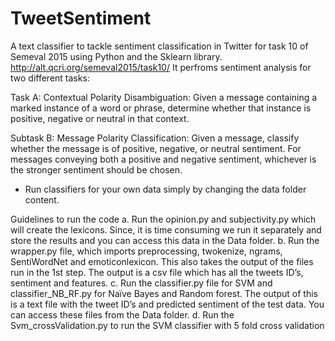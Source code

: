 # TweetSentiment
A text classifier to tackle sentiment classification in Twitter for task 10 of Semeval 2015 using Python and the Sklearn library. 
http://alt.qcri.org/semeval2015/task10/
It perfroms sentiment analysis for two different tasks:

  Task A: Contextual Polarity Disambiguation: Given a message containing a marked instance of a word or phrase, determine whether 
  that instance is positive, negative or neutral in that context.
  
  Subtask B: Message Polarity Classification: Given a message, classify whether the message is of positive, negative, or neutral 
  sentiment. For messages conveying both a positive and negative sentiment, whichever is the stronger sentiment should be chosen.
  
  * Run classifiers for your own data simply by changing the data folder content.
  
  
Guidelines to run the code
a. Run the opinion.py and subjectivity.py which will create the lexicons. Since, it is time consuming we run it separately and store the results and you can access this data in the Data folder.
b. Run the wrapper.py file, which imports preprocessing, twokenize, ngrams, SentiWordNet and emoticonlexicon. This also takes the output of the files run in the 1st step. The output is a csv file which has all the tweets ID’s, sentiment and features.
c. Run the classifier.py file for SVM and classifier_NB_RF.py for Naïve Bayes and Random forest. The output of this is a text file with the tweet ID’s and predicted sentiment of the test data. You can access these files from the Data folder.
d. Run the Svm_crossValidation.py to run the SVM classifier with 5 fold cross validation

